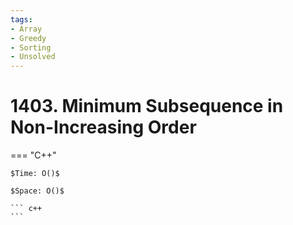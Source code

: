 ```yaml
---
tags:
- Array
- Greedy
- Sorting
- Unsolved
---
```



# 1403. Minimum Subsequence in Non-Increasing Order

=== "C++"

    $Time: O()$

    $Space: O()$

    ``` c++
    ```